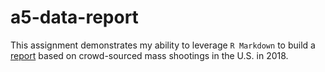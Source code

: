 # a5-data-report
This assignment demonstrates my ability to leverage `R Markdown` to build a [report](https://info-201a-sp20.github.io/da5-data-report-EllaKim9/) based on crowd-sourced mass shootings in the U.S. in 2018.  